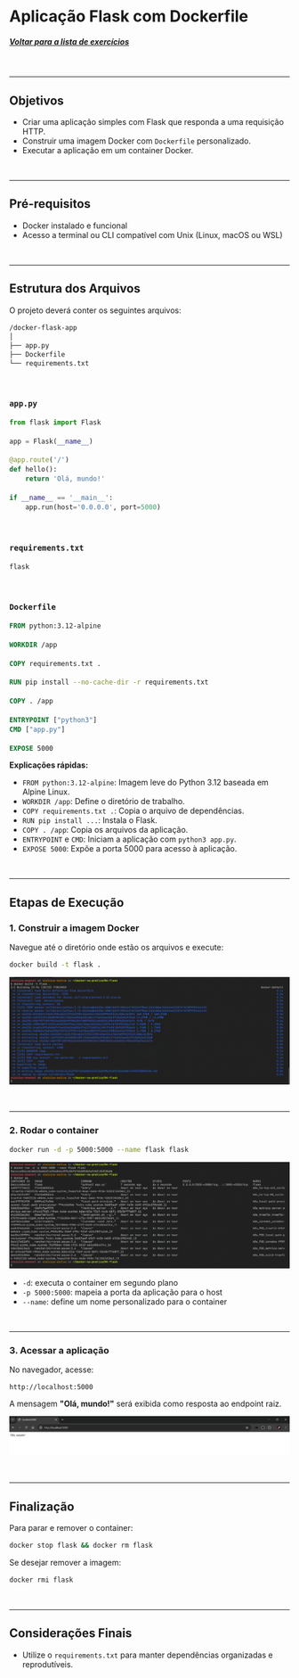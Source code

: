 # Aplicação Flask com Dockerfile
##### [Voltar para a lista de exercícios](../README.md)

<br>

---

## Objetivos

- Criar uma aplicação simples com Flask que responda a uma requisição HTTP.
- Construir uma imagem Docker com `Dockerfile` personalizado.
- Executar a aplicação em um container Docker.

<br>

---

## Pré-requisitos

- Docker instalado e funcional
- Acesso a terminal ou CLI compatível com Unix (Linux, macOS ou WSL)

<br>

---

## Estrutura dos Arquivos

O projeto deverá conter os seguintes arquivos:

```
/docker-flask-app
│
├── app.py
├── Dockerfile
└── requirements.txt
```

<br>


### `app.py`

```python
from flask import Flask

app = Flask(__name__)

@app.route('/')
def hello():
    return 'Olá, mundo!'

if __name__ == '__main__':
    app.run(host='0.0.0.0', port=5000)
```

<br>

### `requirements.txt`

```
flask
```

<br>

### `Dockerfile`

```Dockerfile
FROM python:3.12-alpine

WORKDIR /app

COPY requirements.txt .

RUN pip install --no-cache-dir -r requirements.txt

COPY . /app

ENTRYPOINT ["python3"]
CMD ["app.py"]

EXPOSE 5000
```


**Explicações rápidas:**
- `FROM python:3.12-alpine`: Imagem leve do Python 3.12 baseada em Alpine Linux.
- `WORKDIR /app`: Define o diretório de trabalho.
- `COPY requirements.txt .`: Copia o arquivo de dependências.
- `RUN pip install ...`: Instala o Flask.
- `COPY . /app`: Copia os arquivos da aplicação.
- `ENTRYPOINT` e `CMD`: Iniciam a aplicação com `python3 app.py`.
- `EXPOSE 5000`: Expõe a porta 5000 para acesso à aplicação.

<br>

---

## Etapas de Execução

### 1. Construir a imagem Docker

Navegue até o diretório onde estão os arquivos e execute:

```bash
docker build -t flask .
```
![alt text](<../assets/to_README/4 - BUILD.png>)

<br>

---

### 2. Rodar o container

```bash
docker run -d -p 5000:5000 --name flask flask
```

![alt text](<../assets/to_README/4 - RUN.png>)

- `-d`: executa o container em segundo plano
- `-p 5000:5000`: mapeia a porta da aplicação para o host
- `--name`: define um nome personalizado para o container

<br>

---

### 3. Acessar a aplicação

No navegador, acesse:

```
http://localhost:5000
```

A mensagem **"Olá, mundo!"** será exibida como resposta ao endpoint raiz.

![alt text](<../assets/to_README/4 - TESTE.png>)

<br>

---

## Finalização

Para parar e remover o container:

```bash
docker stop flask && docker rm flask
```

Se desejar remover a imagem:

```bash
docker rmi flask
```

<br>

---

## Considerações Finais

- Utilize o `requirements.txt` para manter dependências organizadas e reprodutíveis.
